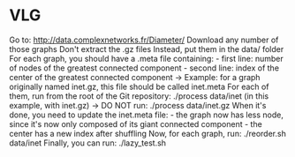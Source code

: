 # VLG

Go to: http://data.complexnetworks.fr/Diameter/
Download any number of those graphs
Don't extract the .gz files
Instead, put them in the data/ folder
For each graph, you should have a .meta file containing:
    - first line: number of nodes of the greatest connected component
    - second line: index of the center of the greatest connected component
        -> Example: for a graph originally named inet.gz, this file should be called inet.meta
For each of them, run from the root of the Git repository: ./process data/inet  (in this example, with inet.gz)
    -> DO NOT run: ./process data/inet.gz
When it's done, you need to update the inet.meta file:
    - the graph now has less node, since it's now only composed of its giant connected component
    - the center has a new index after shuffling
Now, for each graph, run: ./reorder.sh data/inet
Finally, you can run: ./lazy_test.sh

